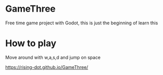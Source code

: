 # GameThree

Free time game project with Godot, this is just the beginning of learn this  

# How to play

Move around with w,a,s,d and jump on space

https://rising-dot.github.io/GameThree/

